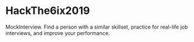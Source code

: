 # HackThe6ix2019
MockInterview. Find a person with a similar skillset, practice for real-life job interviews, and improve your performance.